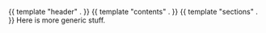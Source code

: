 {{ template "header" . }}
{{ template "contents" . }}
{{ template "sections" . }}
Here is more generic stuff.
